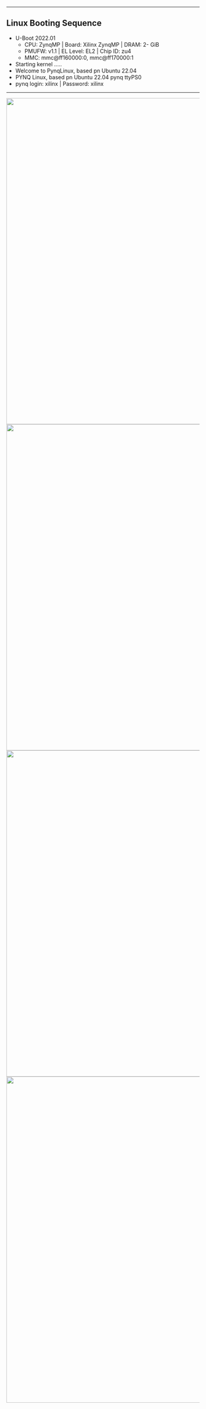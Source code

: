 
---
## Linux Booting Sequence
* U-Boot 2022.01
  * CPU: ZynqMP | Board: Xilinx ZynqMP | DRAM: 2- GiB
  * PMUFW: v1.1 | EL Level: EL2 | Chip ID: zu4
  * MMC: mmc@ff160000:0, mmc@ff170000:1
* Starting kernel .....
* Welcome to PynqLinux, based pn Ubuntu 22.04
* PYNQ Linux, based pn Ubuntu 22.04 pynq ttyPS0
* pynq login: xilinx | Password: xilinx
 


---

<img src="https://github.com/user-attachments/assets/c76460cd-42cf-4f14-992e-79d86fff2f95" width=850>

<img src="https://github.com/user-attachments/assets/69b9ae66-a137-4cc2-a8f2-631b6c87a10c" width=850>

<img src="https://github.com/user-attachments/assets/3b8430a0-c8a6-4e2b-97e8-6cf18ebceda4" width=850>

<img src="https://github.com/user-attachments/assets/c216c711-6ae6-420d-9743-da68f540104f" width=850>

 
